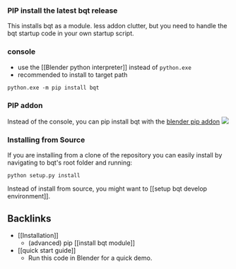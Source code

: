 ### PIP install the latest bqt release
This installs bqt as a module.  less addon clutter, but you need to handle the bqt startup code in your own startup script.  

### console
- use the [[Blender python interpreter]] instead of `python.exe`  
- recommended to install to target path

```commandline
python.exe -m pip install bqt
```
### PIP addon
Instead of the console, you can pip install bqt with the [blender pip addon](https://github.com/hannesdelbeke/blender_pip)
![](https://user-images.githubusercontent.com/3758308/190018745-52fb472c-79a9-46ea-ab85-cf3ab4843ffc.png)

### Installing from Source
If you are installing from a clone of the repository you can easily install by navigating
to bqt's root folder and running:
```commandline
python setup.py install
```
Instead of install from source, you might want to [[setup bqt develop environment]].

## Backlinks
* [[Installation]]
	* (advanced) pip [[install bqt module]]
* [[quick start guide]]
	* Run this code in Blender for a quick demo.  

